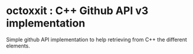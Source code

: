 # octoxxit : C++ Github API v3 implementation
Simple github API implementation to help retrieving from C++ the different elements.
